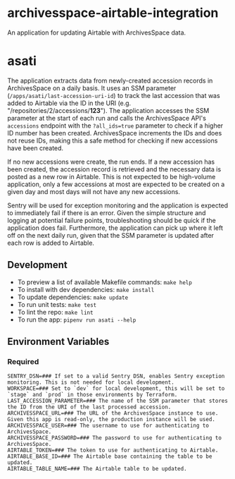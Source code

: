 # archivesspace-airtable-integration
An application for updating Airtable with ArchivesSpace data.


# asati
The application extracts data from newly-created accession records in ArchivesSpace on a daily basis. It uses an SSM parameter (`/apps/asati/last-accession-uri-id`) to track the last accession that was added to Airtable via the ID in the URI (e.g. "/repositories/2/accessions/**123**"). The application accesses the SSM parameter at the start of each run and calls the ArchivesSpace API's `accessions` endpoint with the `?all_ids=true` parameter to check if a higher ID number has been created. ArchivesSpace increments the IDs and does not reuse IDs, making this a safe method for checking if new accessions have been created.

If no new accessions were create, the run ends. If a new accession has been created, the accession record is retrieved and the necessary data is posted as a new row in Airtable. This is not expected to be high-volume application, only a few accessions at most are expected to be created on a given day and most days will not have any new accessions. 

Sentry will be used for exception monitoring and the application is expected to immediately fail if there is an error. Given the simple structure and logging at potential failure points, troubleshooting should be quick if the application does fail. Furthermore, the application can pick up where it left off on the next daily run, given that the SSM parameter is updated after each row is added to Airtable.


## Development

- To preview a list of available Makefile commands: `make help`
- To install with dev dependencies: `make install`
- To update dependencies: `make update`
- To run unit tests: `make test`
- To lint the repo: `make lint`
- To run the app: `pipenv run asati --help`

## Environment Variables

### Required

```shell
SENTRY_DSN=### If set to a valid Sentry DSN, enables Sentry exception monitoring. This is not needed for local development.
WORKSPACE=### Set to `dev` for local development, this will be set to `stage` and `prod` in those environments by Terraform.
LAST_ACCESSION_PARAMETER=### The name of the SSM parameter that stores the ID from the URI of the last processed accession.
ARCHIVESSPACE_URL=### The URL of the ArchivesSpace instance to use. Given this app is read-only, the production instance will be used.
ARCHIVESSPACE_USER=### The username to use for authenticating to ArchivesSpace.
ARCHIVESSPACE_PASSWORD=### The password to use for authenticating to ArchivesSpace.
AIRTABLE_TOKEN=### The token to use for authenticating to Airtable.
AIRTABLE_BASE_ID=### The Airtable base containing the table to be updated.
AIRTABLE_TABLE_NAME=### The Airtable table to be updated.
```



